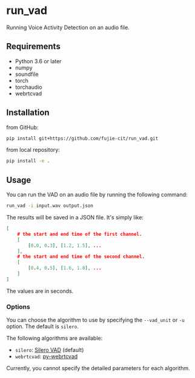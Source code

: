 # run_vad
Running Voice Activity Detection on an audio file.

## Requirements

- Python 3.6 or later
- numpy
- soundfile
- torch
- torchaudio
- webrtcvad

## Installation

from GitHub:

```bash
pip install git+https://github.com/fujie-cit/run_vad.git
```

from local repository:

```bash
pip install -e .
```

## Usage

You can run the VAD on an audio file by running the following command:
```bash
run_vad -i input.wav output.json
```

The results will be saved in a JSON file.
It's simply like:
```json
[
    # the start and end time of the first channel.
    [
        [0.0, 0.3], [1.2, 1.5], ...
    ],
    # the start and end time of the second channel.
    [
        [0.4, 0.5], [1.6, 1.8], ...
    ]
]
```

The values are in seconds.

### Options

You can choose the algorithm to use by specifying the `--vad_unit` or `-u` option.
The default is `silero`.

The following algorithms are available:
- `silero`: [Silero VAD](https://github.com/snakers4/silero-vad) (default)
- `webrtcvad`: [py-webrtcvad](https://github.com/wiseman/py-webrtcvad)

Currently, you cannot specify the detailed parameters for each algorithm.


